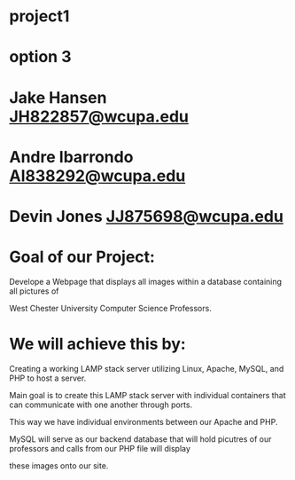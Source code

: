 # project1
# option 3

# Jake Hansen  JH822857@wcupa.edu
# Andre Ibarrondo  AI838292@wcupa.edu
# Devin Jones   JJ875698@wcupa.edu


# Goal of our Project:

Develope a Webpage that displays all images within a database containing all pictures of 

West Chester University Computer Science Professors.

# We will achieve this by:

Creating a working LAMP stack server utilizing Linux, Apache, MySQL, and PHP to host a server.

Main goal is to create this LAMP stack server with individual containers that can communicate with one another through ports.

This way we have individual environments between our Apache and PHP.

MySQL will serve as our backend database that will hold picutres of our professors and calls from our PHP file will display

these images onto our site.
